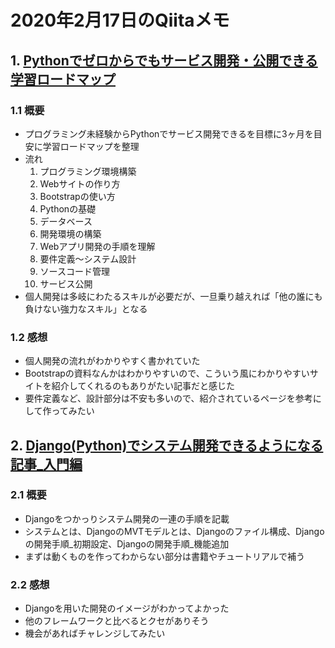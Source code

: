 # 2020年2月17日のQiitaメモ

## 1. [Pythonでゼロからでもサービス開発・公開できる学習ロードマップ](https://qiita.com/Saku731/items/52a3bbacd002f26f408e)

### 1.1 概要

- プログラミング未経験からPythonでサービス開発できるを目標に3ヶ月を目安に学習ロードマップを整理
- 流れ
  1. プログラミング環境構築
  1. Webサイトの作り方
  1. Bootstrapの使い方
  1. Pythonの基礎
  1. データベース
  1. 開発環境の構築
  1. Webアプリ開発の手順を理解
  1. 要件定義〜システム設計
  1. ソースコード管理
  1. サービス公開
- 個人開発は多岐にわたるスキルが必要だが、一旦乗り越えれば「他の誰にも負けない強力なスキル」となる

### 1.2 感想

- 個人開発の流れがわかりやすく書かれていた
- Bootstrapの資料なんかはわかりやすいので、こういう風にわかりやすいサイトを紹介してくれるのもありがたい記事だと感じた
- 要件定義など、設計部分は不安も多いので、紹介されているページを参考にして作ってみたい

## 2. [Django(Python)でシステム開発できるようになる記事_入門編](https://qiita.com/Saku731/items/ed64190a12a4498b9446)

### 2.1 概要

- Djangoをつかっりシステム開発の一連の手順を記載
- システムとは、DjangoのMVTモデルとは、Djangoのファイル構成、Djangoの開発手順_初期設定、Djangoの開発手順_機能追加
- まずは動くものを作ってわからない部分は書籍やチュートリアルで補う

### 2.2 感想

- Djangoを用いた開発のイメージがわかってよかった
- 他のフレームワークと比べるとクセがありそう
- 機会があればチャレンジしてみたい
